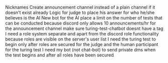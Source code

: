 Nicknames
Create announcement channel instead of a plain channel if it doesn't exist already
Logic for judge to place his answer for who he/she believes is the AI
New bot for the AI
place a limit on the number of tests that can be conducted because discord only allows 10 announcements/hr for the announcement channel
make sure turing-test-chatbot doesnt have a tag
I need a role system separate and apart from the discord role functionality because roles are visible on the server's user list
I need the turing test to begin only after roles are secured for the judge and the human participant for the turing test
I need my bot (not chat-bot) to send private dms when the test begins and after all roles have been secured
